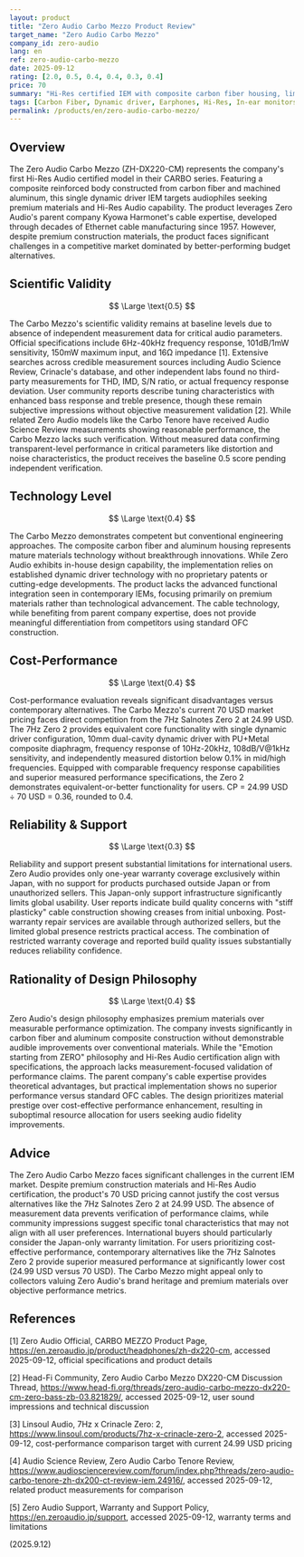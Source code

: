 ```yaml
---
layout: product
title: "Zero Audio Carbo Mezzo Product Review"
target_name: "Zero Audio Carbo Mezzo"
company_id: zero-audio
lang: en
ref: zero-audio-carbo-mezzo
date: 2025-09-12
rating: [2.0, 0.5, 0.4, 0.4, 0.3, 0.4]
price: 70
summary: "Hi-Res certified IEM with composite carbon fiber housing, limited by lack of measurement data and poor cost-performance versus contemporary alternatives."
tags: [Carbon Fiber, Dynamic driver, Earphones, Hi-Res, In-ear monitors]
permalink: /products/en/zero-audio-carbo-mezzo/
---
```

## Overview

The Zero Audio Carbo Mezzo (ZH-DX220-CM) represents the company's first Hi-Res Audio certified model in their CARBO series. Featuring a composite reinforced body constructed from carbon fiber and machined aluminum, this single dynamic driver IEM targets audiophiles seeking premium materials and Hi-Res Audio capability. The product leverages Zero Audio's parent company Kyowa Harmonet's cable expertise, developed through decades of Ethernet cable manufacturing since 1957. However, despite premium construction materials, the product faces significant challenges in a competitive market dominated by better-performing budget alternatives.

## Scientific Validity

$$ \Large \text{0.5} $$

The Carbo Mezzo's scientific validity remains at baseline levels due to absence of independent measurement data for critical audio parameters. Official specifications include 6Hz-40kHz frequency response, 101dB/1mW sensitivity, 150mW maximum input, and 16Ω impedance [1]. Extensive searches across credible measurement sources including Audio Science Review, Crinacle's database, and other independent labs found no third-party measurements for THD, IMD, S/N ratio, or actual frequency response deviation. User community reports describe tuning characteristics with enhanced bass response and treble presence, though these remain subjective impressions without objective measurement validation [2]. While related Zero Audio models like the Carbo Tenore have received Audio Science Review measurements showing reasonable performance, the Carbo Mezzo lacks such verification. Without measured data confirming transparent-level performance in critical parameters like distortion and noise characteristics, the product receives the baseline 0.5 score pending independent verification.

## Technology Level

$$ \Large \text{0.4} $$

The Carbo Mezzo demonstrates competent but conventional engineering approaches. The composite carbon fiber and aluminum housing represents mature materials technology without breakthrough innovations. While Zero Audio exhibits in-house design capability, the implementation relies on established dynamic driver technology with no proprietary patents or cutting-edge developments. The product lacks the advanced functional integration seen in contemporary IEMs, focusing primarily on premium materials rather than technological advancement. The cable technology, while benefiting from parent company expertise, does not provide meaningful differentiation from competitors using standard OFC construction.

## Cost-Performance

$$ \Large \text{0.4} $$

Cost-performance evaluation reveals significant disadvantages versus contemporary alternatives. The Carbo Mezzo's current 70 USD market pricing faces direct competition from the 7Hz Salnotes Zero 2 at 24.99 USD. The 7Hz Zero 2 provides equivalent core functionality with single dynamic driver configuration, 10mm dual-cavity dynamic driver with PU+Metal composite diaphragm, frequency response of 10Hz-20kHz, 108dB/V@1kHz sensitivity, and independently measured distortion below 0.1% in mid/high frequencies. Equipped with comparable frequency response capabilities and superior measured performance specifications, the Zero 2 demonstrates equivalent-or-better functionality for users. CP = 24.99 USD ÷ 70 USD = 0.36, rounded to 0.4.

## Reliability & Support

$$ \Large \text{0.3} $$

Reliability and support present substantial limitations for international users. Zero Audio provides only one-year warranty coverage exclusively within Japan, with no support for products purchased outside Japan or from unauthorized sellers. This Japan-only support infrastructure significantly limits global usability. User reports indicate build quality concerns with "stiff plasticky" cable construction showing creases from initial unboxing. Post-warranty repair services are available through authorized sellers, but the limited global presence restricts practical access. The combination of restricted warranty coverage and reported build quality issues substantially reduces reliability confidence.

## Rationality of Design Philosophy

$$ \Large \text{0.4} $$

Zero Audio's design philosophy emphasizes premium materials over measurable performance optimization. The company invests significantly in carbon fiber and aluminum composite construction without demonstrable audible improvements over conventional materials. While the "Emotion starting from ZERO" philosophy and Hi-Res Audio certification align with specifications, the approach lacks measurement-focused validation of performance claims. The parent company's cable expertise provides theoretical advantages, but practical implementation shows no superior performance versus standard OFC cables. The design prioritizes material prestige over cost-effective performance enhancement, resulting in suboptimal resource allocation for users seeking audio fidelity improvements.

## Advice

The Zero Audio Carbo Mezzo faces significant challenges in the current IEM market. Despite premium construction materials and Hi-Res Audio certification, the product's 70 USD pricing cannot justify the cost versus alternatives like the 7Hz Salnotes Zero 2 at 24.99 USD. The absence of measurement data prevents verification of performance claims, while community impressions suggest specific tonal characteristics that may not align with all user preferences. International buyers should particularly consider the Japan-only warranty limitation. For users prioritizing cost-effective performance, contemporary alternatives like the 7Hz Salnotes Zero 2 provide superior measured performance at significantly lower cost (24.99 USD versus 70 USD). The Carbo Mezzo might appeal only to collectors valuing Zero Audio's brand heritage and premium materials over objective performance metrics.

## References

[1] Zero Audio Official, CARBO MEZZO Product Page, https://en.zeroaudio.jp/product/headphones/zh-dx220-cm, accessed 2025-09-12, official specifications and product details

[2] Head-Fi Community, Zero Audio Carbo Mezzo DX220-CM Discussion Thread, https://www.head-fi.org/threads/zero-audio-carbo-mezzo-dx220-cm-zero-bass-zb-03.821829/, accessed 2025-09-12, user sound impressions and technical discussion

[3] Linsoul Audio, 7Hz x Crinacle Zero: 2, https://www.linsoul.com/products/7hz-x-crinacle-zero-2, accessed 2025-09-12, cost-performance comparison target with current 24.99 USD pricing

[4] Audio Science Review, Zero Audio Carbo Tenore Review, https://www.audiosciencereview.com/forum/index.php?threads/zero-audio-carbo-tenore-zh-dx200-ct-review-iem.24916/, accessed 2025-09-12, related product measurements for comparison

[5] Zero Audio Support, Warranty and Support Policy, https://en.zeroaudio.jp/support, accessed 2025-09-12, warranty terms and limitations

(2025.9.12)